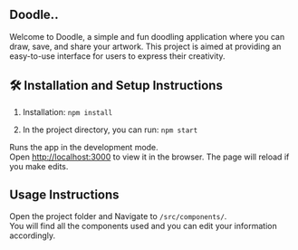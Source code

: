 ## Doodle..

Welcome to Doodle, a simple and fun doodling application where you can draw, save, and share your artwork. This project is aimed at providing an easy-to-use interface for users to express their creativity.


## 🛠 Installation and Setup Instructions

1. Installation: `npm install`

2. In the project directory, you can run: `npm start`

Runs the app in the development mode.\
Open [http://localhost:3000](http://localhost:3000) to view it in the browser.
The page will reload if you make edits.

## Usage Instructions

Open the project folder and Navigate to `/src/components/`. <br/>
You will find all the components used and you can edit your information accordingly.

